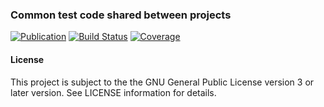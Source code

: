 ### Common test code shared between projects
[![Publication](https://img.shields.io/maven-central/v/de.carne/java-test)](https://search.maven.org/artifact/de.carne/java-test)
[![Build Status](https://travis-ci.com/hdecarne/java-test.svg?branch=master)](https://travis-ci.com/hdecarne/java-test)
[![Coverage](https://sonarcloud.io/api/project_badges/measure?project=de.carne%3Ajava-test&metric=coverage)](https://sonarcloud.io/dashboard?id=de.carne%3Ajava-test)

#### License
This project is subject to the the GNU General Public License version 3 or later version.
See LICENSE information for details.
